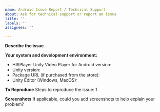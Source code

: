 ```yaml
---
name: Android Issue Report / Technical Support
about: Ask for technical support or report an issue
title: ''
labels: ''
assignees: ''

---
```


**Describe the issue**


**Your system and development environment:**
 - HISPlayer Unity Video Player for Android version:
 - Unity version: 
 - Package URL (if purchased from the store): 
 - Unity Editor (Windows, MacOS):


**To Reproduce**
Steps to reproduce the issue:
1.


**Screenshots**
If applicable, could you add screenshots to help explain your problem?
